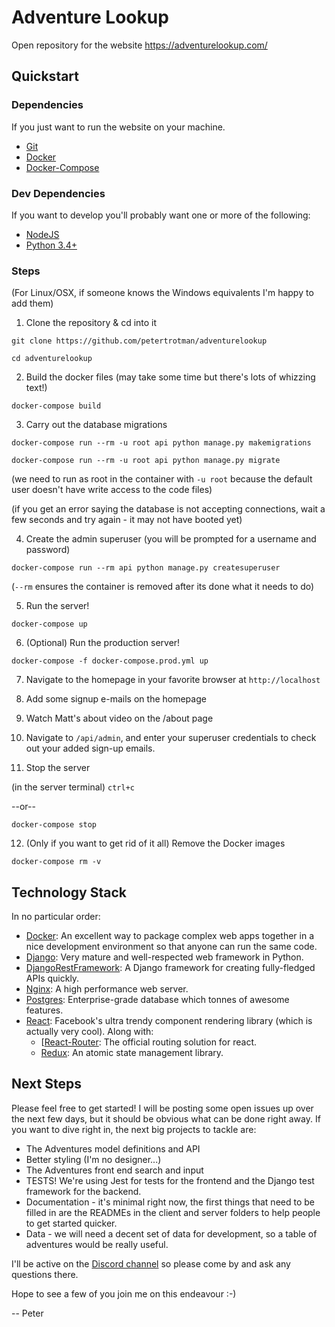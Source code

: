 # Adventure Lookup

Open repository for the website https://adventurelookup.com/

## Quickstart

### Dependencies
If you just want to run the website on your machine.
* [Git](https://git-scm.com/book/en/v2/Getting-Started-Installing-Git "Install Git")
* [Docker](https://docs.docker.com/engine/installation/ "Install Docker")
* [Docker-Compose](https://docs.docker.com/compose/install/)

### Dev Dependencies
If you want to develop you'll probably want one or more of the following:
* [NodeJS](https://nodejs.org/en/download/ "Install Node")
* [Python 3.4+](https://www.python.org/downloads/ "Install Python")

### Steps
(For Linux/OSX, if someone knows the Windows equivalents I'm happy to add them)

1. Clone the repository & cd into it

  `git clone https://github.com/petertrotman/adventurelookup`

  `cd adventurelookup`

2. Build the docker files (may take some time but there's lots of whizzing text!)

  `docker-compose build`

3. Carry out the database migrations

  `docker-compose run --rm -u root api python manage.py makemigrations`

  `docker-compose run --rm -u root api python manage.py migrate`

  (we need to run as root in the container with `-u root` because the default user doesn't have write access to the code files)

  (if you get an error saying the database is not accepting connections, wait a few seconds and try again - it may not have booted yet)

4. Create the admin superuser (you will be prompted for a username and password)

  `docker-compose run --rm api python manage.py createsuperuser`

  (`--rm` ensures the container is removed after its done what it needs to do)

5. Run the server!

  `docker-compose up`

6. (Optional) Run the production server!

  `docker-compose -f docker-compose.prod.yml up`

7. Navigate to the homepage in your favorite browser at `http://localhost`

8. Add some signup e-mails on the homepage

9. Watch Matt's about video on the /about page

10. Navigate to `/api/admin`, and enter your superuser credentials to check out your added sign-up emails.

11. Stop the server

  (in the server terminal) `ctrl+c`

  --or--

  `docker-compose stop`

12. (Only if you want to get rid of it all) Remove the Docker images

  `docker-compose rm -v`

## Technology Stack
In no particular order:
* [Docker](https://www.docker.com/): An excellent way to package complex web apps together in a nice development environment so that anyone can run the same code.
* [Django](https://www.djangoproject.com/): Very mature and well-respected web framework in Python.
* [DjangoRestFramework](http://www.django-rest-framework.org/): A Django framework for creating fully-fledged APIs quickly.
* [Nginx](https://www.nginx.com/): A high performance web server.
* [Postgres](https://www.postgresql.org/): Enterprise-grade database which tonnes of awesome features.
* [React](https://facebook.github.io/react/): Facebook's ultra trendy component rendering library (which is actually very cool).
  Along with:
  * [[React-Router](https://github.com/reactjs/react-router): The official routing solution for react.
  * [Redux](https://github.com/reactjs/redux): An atomic state management library.

## Next Steps
Please feel free to get started! I will be posting some open issues up over the next few days, but it should be obvious what can be done right away. If you want to dive right in, the next big projects to tackle are:
* The Adventures model definitions and API
* Better styling (I'm no designer...)
* The Adventures front end search and input
* TESTS! We're using Jest for tests for the frontend and the Django test framework for the backend.
* Documentation - it's minimal right now, the first things that need to be filled in are the READMEs in the client and server folders to help people to get started quicker.
* Data - we will need a decent set of data for development, so a table of adventures would be really useful.

I'll be active on the [Discord channel](https://discordapp.com/channels/181982909752803330/181982909752803330) so please come by and ask any questions there.

Hope to see a few of you join me on this endeavour :-)

-- Peter
